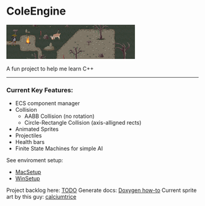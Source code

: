 # ColeEngine

![banner](docs/images/mocklevel_banner.png)

A fun project to help me learn C++

---

### Current Key Features:
- ECS component manager
- Collision
	- AABB Collision (no rotation)
	- Circle-Rectangle Collision (axis-alligned rects)
- Animated Sprites
- Projectiles
- Health bars
- Finite State Machines for simple AI

See enviroment setup:
- [MacSetup](docs/setup/MacSetup-CLion.md)
- [WinSetup](docs/setup/WinSetup-VisualStudio.md)

Project backlog here: [TODO](docs/TODO&Backlog.md)
Generate docs: [Doxygen how-to](docs/How-to-use-doxygen.md)
Current sprite art by this guy: [calciumtrice](https://opengameart.org/users/calciumtrice)
